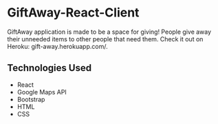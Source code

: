 # GiftAway-React-Client

GiftAway application is made to be a space for giving! People give away
their unneeded items to other people that need them.
Check it out on Heroku: gift-away.herokuapp.com/.

## Technologies Used

* React
* Google Maps API
* Bootstrap
* HTML
* CSS
